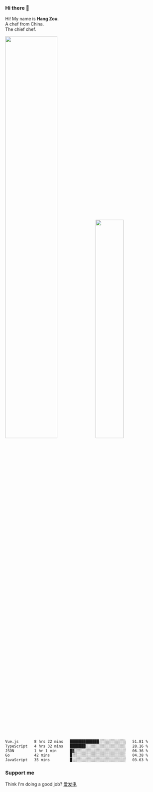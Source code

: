 ### Hi there 👋

Hi! My name is **Hang Zou**.  
A chef from China.  
The chief chef.

<img align="" width="57.5%" src="https://github-readme-stats.vercel.app/api?username=zouhangwithsweet&hide_title=true&hide_border=true&show_icons=true&include_all_commits=true&line_height=21" /><img align="" width="42.4%" src="https://github-readme-stats.vercel.app/api/top-langs/?username=zouhangwithsweet&hide_title=true&hide_border=true&layout=compact" />

<!--START_SECTION:waka-->

```txt
Vue.js       8 hrs 22 mins   █████████████░░░░░░░░░░░░   51.81 %
TypeScript   4 hrs 32 mins   ███████░░░░░░░░░░░░░░░░░░   28.16 %
JSON         1 hr 1 min      █▓░░░░░░░░░░░░░░░░░░░░░░░   06.36 %
Go           42 mins         █░░░░░░░░░░░░░░░░░░░░░░░░   04.38 %
JavaScript   35 mins         █░░░░░░░░░░░░░░░░░░░░░░░░   03.63 %
```

<!--END_SECTION:waka-->

### Support me

Think I'm doing a good job? [爱发电](https://afdian.net/@zouhangsweet)
